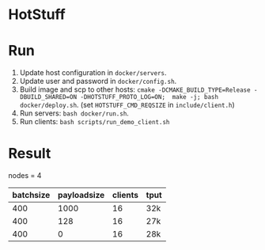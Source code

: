 # HotStuff

# Run
1. Update host configuration in `docker/servers`.
2. Update user and password in `docker/config.sh`.
3. Build image and scp to other hosts: `cmake -DCMAKE_BUILD_TYPE=Release -DBUILD_SHARED=ON -DHOTSTUFF_PROTO_LOG=ON;  make -j; bash docker/deploy.sh`. (set `HOTSTUFF_CMD_REQSIZE` in `include/client.h`)
4. Run servers: `bash docker/run.sh`. 
5. Run clients: `bash scripts/run_demo_client.sh`


# Result

nodes = 4


|batchsize|payloadsize|clients|tput|
|---|---|---|---|
|400|1000|16|32k|
|400|128|16|27k|
|400|0|16|28k|